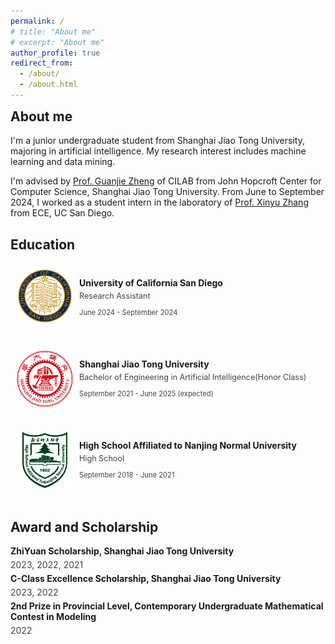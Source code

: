 ```yaml
---
permalink: /
# title: "About me"
# excerpt: "About me"
author_profile: true
redirect_from: 
  - /about/
  - /about.html
---
```


<h2 style="margin-top: 1px">About me</h2>

I'm a junior undergraduate student from Shanghai Jiao Tong University, majoring in artificial intelligence. My research interest includes machine learning and data mining. 

I'm advised by [Prof. Guanjie Zheng](https://jhc.sjtu.edu.cn/~gjzheng/) of CILAB from John Hopcroft Center for Computer Science, Shanghai Jiao Tong University. From June to September 2024, I worked as a student intern in the laboratory of [Prof. Xinyu Zhang](http://xyzhang.ucsd.edu/) from ECE, UC San Diego.

<h2>Education</h2>

<div style="display: flex; align-items: center; padding: 10px; margin: 10px 0;">
    <img src="/images/ucsd.svg" alt="Education Icon" style="width: 90px; height: 90px; margin-right: 10px; margin-bottom: 10px; object-fit: fill;">
    <div>
        <h3 style="margin: 0; font-size: 1em;">University of California San Diego</h3>
        <p style="margin: 5px 0; color: #444; font-size: 0.9em;">Research Assistant</p>
        <p style="color: #444; font-size: 0.8em;">June 2024 - September 2024</p>
    </div>
</div>

<div style="display: flex; align-items: center; padding: 10px; margin: 10px 0;">
    <img src="/images/sjtu.png" alt="Education Icon" style="width: 90px; height: 90px; margin-right: 10px; margin-bottom: 10px; object-fit: fill;">
    <div>
        <h3 style="margin: 0; font-size: 1em;">Shanghai Jiao Tong University</h3>
        <p style="margin: 5px 0; color: #444; font-size: 0.9em;">Bachelor of Engineering in Artificial Intelligence(Honor Class)</p>
        <p style="color: #444; font-size: 0.8em;">September 2021 - June 2025 (expected)</p>
    </div>
</div>

<div style="display: flex; align-items: center; padding: 10px; margin: 10px 0;">
    <img src="/images/nsfz.png" alt="Education Icon" style="width: 90px; height: 90px; margin-right: 10px; margin-bottom: 10px; object-fit: fill;">
    <div>
        <h3 style="margin: 0; font-size: 1em;">High School Affiliated to Nanjing Normal University</h3>
        <p style="margin: 5px 0; color: #444; font-size: 0.9em;">High School</p>
        <p style="color: #444; font-size: 0.8em;">September 2018 - June 2021</p>
    </div>
</div>

<h2>Award and Scholarship</h2>
<h3 style="margin: 0; font-size: 1em;">ZhiYuan Scholarship, Shanghai Jiao Tong University</h3>
<p style="margin: 5px 0; color: #444; font-size: 1em;">2023, 2022, 2021</p>
<h3 style="margin: 0; font-size: 1em;">C-Class Excellence Scholarship, Shanghai Jiao Tong University</h3>
<p style="margin: 5px 0; color: #444; font-size: 1em;">2023, 2022</p>
<h3 style="margin: 0; font-size: 1em;">2nd Prize in Provincial Level, Contemporary Undergraduate Mathematical Contest in Modeling</h3>
<p style="margin: 5px 0; color: #444; font-size: 1em;">2022</p>